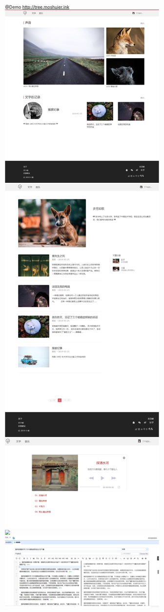 @Demo http://tree.moshuier.ink
![](https://github.com/formylove/vial/blob/master/21.jpg?raw=true)
![](https://github.com/formylove/vial/blob/master/24.png?raw=true)
![](https://github.com/formylove/vial/blob/master/25.png?raw=true)
![](https://github.com/formylove/vial/blob/master/23.png?raw=true)
![](https://github.com/formylove/vial/blob/master/26.png?raw=true)
